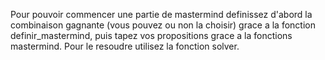 Pour pouvoir commencer une partie de mastermind definissez d'abord la combinaison gagnante (vous pouvez ou non la choisir)
grace a la fonction definir_mastermind, puis tapez vos propositions grace a la fonctions mastermind.
Pour le resoudre utilisez la fonction solver.
